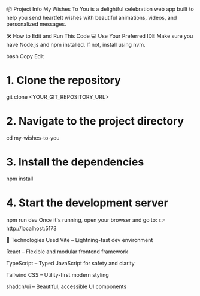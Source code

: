 📦 Project Info
My Wishes To You is a delightful celebration web app built to help you send heartfelt wishes with beautiful animations, videos, and personalized messages.

🛠 How to Edit and Run This Code
💻 Use Your Preferred IDE
Make sure you have Node.js and npm installed.
If not, install using nvm.

bash
Copy
Edit
# 1. Clone the repository
git clone <YOUR_GIT_REPOSITORY_URL>

# 2. Navigate to the project directory
cd my-wishes-to-you

# 3. Install the dependencies
npm install

# 4. Start the development server
npm run dev
Once it's running, open your browser and go to:
👉 http://localhost:5173

🧰 Technologies Used
Vite – Lightning-fast dev environment

React – Flexible and modular frontend framework

TypeScript – Typed JavaScript for safety and clarity

Tailwind CSS – Utility-first modern styling

shadcn/ui – Beautiful, accessible UI components
